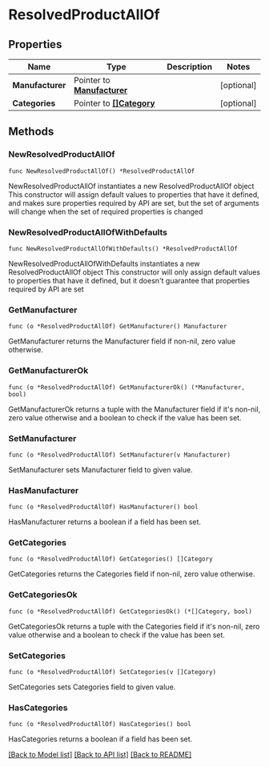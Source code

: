 # ResolvedProductAllOf

## Properties

Name | Type | Description | Notes
------------ | ------------- | ------------- | -------------
**Manufacturer** | Pointer to [**Manufacturer**](Manufacturer.md) |  | [optional] 
**Categories** | Pointer to [**[]Category**](Category.md) |  | [optional] 

## Methods

### NewResolvedProductAllOf

`func NewResolvedProductAllOf() *ResolvedProductAllOf`

NewResolvedProductAllOf instantiates a new ResolvedProductAllOf object
This constructor will assign default values to properties that have it defined,
and makes sure properties required by API are set, but the set of arguments
will change when the set of required properties is changed

### NewResolvedProductAllOfWithDefaults

`func NewResolvedProductAllOfWithDefaults() *ResolvedProductAllOf`

NewResolvedProductAllOfWithDefaults instantiates a new ResolvedProductAllOf object
This constructor will only assign default values to properties that have it defined,
but it doesn't guarantee that properties required by API are set

### GetManufacturer

`func (o *ResolvedProductAllOf) GetManufacturer() Manufacturer`

GetManufacturer returns the Manufacturer field if non-nil, zero value otherwise.

### GetManufacturerOk

`func (o *ResolvedProductAllOf) GetManufacturerOk() (*Manufacturer, bool)`

GetManufacturerOk returns a tuple with the Manufacturer field if it's non-nil, zero value otherwise
and a boolean to check if the value has been set.

### SetManufacturer

`func (o *ResolvedProductAllOf) SetManufacturer(v Manufacturer)`

SetManufacturer sets Manufacturer field to given value.

### HasManufacturer

`func (o *ResolvedProductAllOf) HasManufacturer() bool`

HasManufacturer returns a boolean if a field has been set.

### GetCategories

`func (o *ResolvedProductAllOf) GetCategories() []Category`

GetCategories returns the Categories field if non-nil, zero value otherwise.

### GetCategoriesOk

`func (o *ResolvedProductAllOf) GetCategoriesOk() (*[]Category, bool)`

GetCategoriesOk returns a tuple with the Categories field if it's non-nil, zero value otherwise
and a boolean to check if the value has been set.

### SetCategories

`func (o *ResolvedProductAllOf) SetCategories(v []Category)`

SetCategories sets Categories field to given value.

### HasCategories

`func (o *ResolvedProductAllOf) HasCategories() bool`

HasCategories returns a boolean if a field has been set.


[[Back to Model list]](../README.md#documentation-for-models) [[Back to API list]](../README.md#documentation-for-api-endpoints) [[Back to README]](../README.md)



